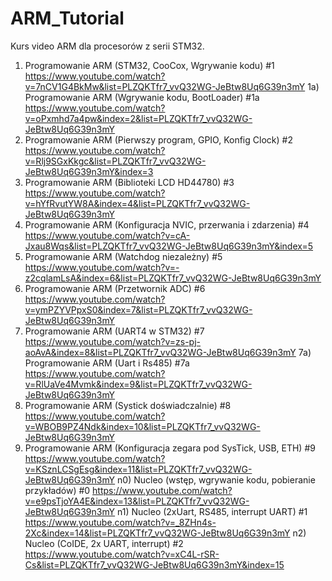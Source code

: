 # ARM_Tutorial
Kurs video ARM dla procesorów z serii STM32.
1) Programowanie ARM (STM32, CooCox, Wgrywanie kodu) #1
  https://www.youtube.com/watch?v=7nCV1G4BkMw&list=PLZQKTfr7_vvQ32WG-JeBtw8Uq6G39n3mY
1a) Programowanie ARM (Wgrywanie kodu, BootLoader) #1a
  https://www.youtube.com/watch?v=oPxmhd7a4pw&index=2&list=PLZQKTfr7_vvQ32WG-JeBtw8Uq6G39n3mY
2) Programowanie ARM (Pierwszy program, GPIO, Konfig Clock) #2
  https://www.youtube.com/watch?v=Rlj9SGxKkgc&list=PLZQKTfr7_vvQ32WG-JeBtw8Uq6G39n3mY&index=3
3) Programowanie ARM (Biblioteki LCD HD44780) #3
  https://www.youtube.com/watch?v=hYfRvutYW8A&index=4&list=PLZQKTfr7_vvQ32WG-JeBtw8Uq6G39n3mY
4) Programowanie ARM (Konfiguracja NVIC, przerwania i zdarzenia) #4
  https://www.youtube.com/watch?v=cA-Jxau8Wqs&list=PLZQKTfr7_vvQ32WG-JeBtw8Uq6G39n3mY&index=5
5) Programowanie ARM (Watchdog niezależny) #5
  https://www.youtube.com/watch?v=-z2cqlamLsA&index=6&list=PLZQKTfr7_vvQ32WG-JeBtw8Uq6G39n3mY
6) Programowanie ARM (Przetwornik ADC) #6
  https://www.youtube.com/watch?v=ymPZYVPpxS0&index=7&list=PLZQKTfr7_vvQ32WG-JeBtw8Uq6G39n3mY
7) Programowanie ARM (UART4 w STM32) #7
  https://www.youtube.com/watch?v=zs-pj-aoAvA&index=8&list=PLZQKTfr7_vvQ32WG-JeBtw8Uq6G39n3mY
7a) Programowanie ARM (Uart i Rs485) #7a
  https://www.youtube.com/watch?v=RlUaVe4Mvmk&index=9&list=PLZQKTfr7_vvQ32WG-JeBtw8Uq6G39n3mY
8) Programowanie ARM (Systick doświadczalnie) #8
  https://www.youtube.com/watch?v=WBOB9PZ4Ndk&index=10&list=PLZQKTfr7_vvQ32WG-JeBtw8Uq6G39n3mY
9) Programowanie ARM (Konfiguracja zegara pod SysTick, USB, ETH) #9
  https://www.youtube.com/watch?v=KSznLCSgEsg&index=11&list=PLZQKTfr7_vvQ32WG-JeBtw8Uq6G39n3mY
n0) Nucleo (wstęp, wgrywanie kodu, pobieranie przykładów) #0
  https://www.youtube.com/watch?v=e9psTjoYA4E&index=13&list=PLZQKTfr7_vvQ32WG-JeBtw8Uq6G39n3mY
n1) Nucleo (2xUart, RS485, interrupt UART) #1
  https://www.youtube.com/watch?v=_8ZHn4s-2Xc&index=14&list=PLZQKTfr7_vvQ32WG-JeBtw8Uq6G39n3mY
n2) Nucleo (CoIDE, 2x UART, interrupt) #2
  https://www.youtube.com/watch?v=xC4L-rSR-Cs&list=PLZQKTfr7_vvQ32WG-JeBtw8Uq6G39n3mY&index=15
